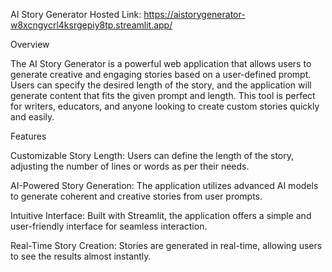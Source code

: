 AI Story Generator
Hosted Link: https://aistorygenerator-w8xcngycrl4ksrgepiy8tp.streamlit.app/

Overview

The AI Story Generator is a powerful web application that allows users to generate creative and engaging stories based on a user-defined prompt. Users can specify the desired length of the story, and the application will generate content that fits the given prompt and length. This tool is perfect for writers, educators, and anyone looking to create custom stories quickly and easily.

Features

Customizable Story Length: Users can define the length of the story, adjusting the number of lines or words as per their needs.

AI-Powered Story Generation: The application utilizes advanced AI models to generate coherent and creative stories from user prompts.

Intuitive Interface: Built with Streamlit, the application offers a simple and user-friendly interface for seamless interaction.

Real-Time Story Creation: Stories are generated in real-time, allowing users to see the results almost instantly.
